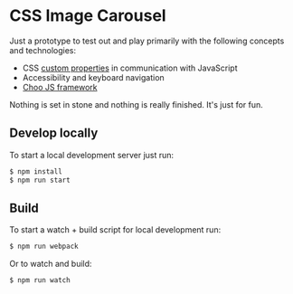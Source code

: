 # CSS Image Carousel

Just a prototype to test out and play primarily with the following concepts and technologies:

- CSS [custom properties](https://developer.mozilla.org/en-US/docs/Web/CSS/Using_CSS_custom_properties) in communication with JavaScript
- Accessibility and keyboard navigation
- [Choo JS framework](https://github.com/choojs/choo)

Nothing is set in stone and nothing is really finished. It's just for fun.

## Develop locally

To start a local development server just run:

```bash
$ npm install
$ npm run start
```

## Build

To start a watch + build script for local development run:

```bash
$ npm run webpack
```

Or to watch and build:

```bash
$ npm run watch
```
